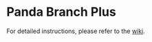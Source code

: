 # Panda Branch Plus
For detailed instructions, please refer to the [wiki](https://bttwiki.com/Panda_Branch_Plus.html).
